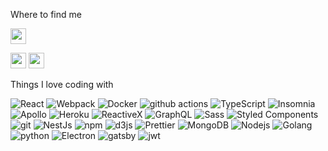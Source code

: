 <p>Where to find me </p>
<p><a href="https://twitter.com/MahmoudSElGamm3"><img src="https://img.shields.io/badge/twitter-%231DA1F2.svg?&style=flat-square&logo=twitter&logoColor=white" height=25></a>
      
<a href="https://medium.com/@mahmoudselgammal"><img src="https://img.shields.io/badge/medium-%2312100E.svg?&style=flat-square&logo=medium&logoColor=white" height=25></a>
<a href="https://dev.to/mahmoudelgammal"><img src="https://img.shields.io/badge/DEV.TO-%230A0A0A.svg?&style=flat-square&logo=dev-dot-to&logoColor=white" height=25></a>
</p>
<!-- <p><a href="https://www.mokkapps.de">➡️ Check out my website</a></p> -->
<!--   <a href="https://www.buymeacoffee.com/mokkapps" target="_blank" rel="noreferrer nofollow">
      <img src="https://cdn.buymeacoffee.com/buttons/default-red.png" alt="Buy Me A Coffee" height="40" width="170" >
    </a> -->
<!-- <h2>Latest Blog Posts</h2> -->
<!--   <ul>
    <li><a href=https://www.mokkapps.de/blog/my-top-vue-js-interview-questions/>My Top Vue.js Interview Questions</a></li><li><a href=https://www.mokkapps.de/blog/why-i-picked-vue-js-as-my-freelancer-niche/>Why I Picked Vue.js as My Freelancer Niche</a></li><li><a href=https://www.mokkapps.de/blog/track-twitter-follower-growth-over-time-using-an-serverless-node-js-api-on-aws-amplify/>Track Twitter Follower Growth Over Time Using A Serverless Node.js API on AWS Amplify</a></li><li><a href=https://www.mokkapps.de/blog/use-git-bisect-to-find-the-commit-that-introduced-a-bug/>Use Git Bisect to Find the Commit That Introduced a Bug</a></li><li><a href=https://www.mokkapps.de/blog/my-top-react-interview-questions/>My Top React Interview Questions</a></li>
  </ul> -->
<!-- <p><a href="https://www.mokkapps.de/blog">➡️ More blog posts</a></p>
<h2>Latest Tweets</h2>
<p><a href="https://twitter.com/mokkapps"><img src="https://github-readme-twitter.gazf.vercel.app/api?id=mokkapps&amp;layout=wide" alt="github-readme-twitter"></a></p>
<h2>GitHub Stats</h2>
<p><img src="https://github-readme-stats.vercel.app/api?username=mokkapps&amp;show_icons=true" alt="GitHub Stats"></p> -->

Things I love coding with
<p>
  <img alt="React" src="https://img.shields.io/badge/-React-45b8d8?style=flat-square&logo=react&logoColor=white" />
  <img alt="Webpack" src="https://img.shields.io/badge/-Webpack-8DD6F9?style=flat-square&logo=webpack&logoColor=white" /> 
  <img alt="Docker" src="https://img.shields.io/badge/-Docker-46a2f1?style=flat-square&logo=docker&logoColor=white" />
  <img alt="github actions" src="https://img.shields.io/badge/-Github_Actions-2088FF?style=flat-square&logo=github-actions&logoColor=white" />
  <img alt="TypeScript" src="https://img.shields.io/badge/-TypeScript-007ACC?style=flat-square&logo=typescript&logoColor=white" />
  <img alt="Insomnia" src="https://img.shields.io/badge/-Insomnia-5849BE?style=flat-square&logo=insomnia&logoColor=white" />
  <img alt="Apollo" src="https://img.shields.io/badge/-Apollo%20GraphQL-311C87?style=flat-square&logo=apollo-graphql&logoColor=white" />
  <img alt="Heroku" src="https://img.shields.io/badge/-Heroku-430098?style=flat-squaree&logo=heroku&logoColor=white" />
  <img alt="ReactiveX" src="https://img.shields.io/badge/-RxJs-B7178C?style=flat-square&logo=reactivex&logoColor=white" />
  <img alt="GraphQL" src="https://img.shields.io/badge/-GraphQL-E10098?style=flat-square&logo=graphql&logoColor=white" />
  <img alt="Sass" src="https://img.shields.io/badge/-Sass-CC6699?style=flat-square&logo=sass&logoColor=white" />
  <img alt="Styled Components" src="https://img.shields.io/badge/-Styled_Components-db7092?style=flat-square&logo=styled-components&logoColor=white" />
  <img alt="git" src="https://img.shields.io/badge/-Git-F05032?style=flat-square&logo=git&logoColor=white" />
  <img alt="NestJs" src="https://img.shields.io/badge/-NestJs-ea2845?style=flat-square&logo=nestjs&logoColor=white" />
  <img alt="npm" src="https://img.shields.io/badge/-NPM-CB3837?style=flat-square&logo=npm&logoColor=white" />
  <img alt="d3js" src="https://img.shields.io/badge/-D3.js-F9A03C?style=flat-squaree&logo=d3.js&logoColor=white" />
  <img alt="Prettier" src="https://img.shields.io/badge/-Prettier-F7B93E?style=flat-square&logo=prettier&logoColor=white" />
  <img alt="MongoDB" src="https://img.shields.io/badge/-MongoDB-13aa52?style=flat-square&logo=mongodb&logoColor=white" />
  <img alt="Nodejs" src="https://img.shields.io/badge/node.js-6DA55F?style=flat-square&logo=node.js&logoColor=white" />
  <img alt="Golang" src="https://img.shields.io/badge/go-%2300ADD8.svg?style=flat-square&logo=go&logoColor=white" />
  <img alt="python" src="https://img.shields.io/badge/python-3670A0?style=flat-square&logo=python&logoColor=ffdd54" />
  <img alt="Electron" src="https://img.shields.io/badge/Electron-191970?style=flat-square&logo=Electron&logoColor=white"/>
  <img alt="gatsby" src="https://img.shields.io/badge/Gatsby-%23663399.svg?style=flat-square&logo=gatsby&logoColor=white" />
  <img alt="jwt" src="https://img.shields.io/badge/JWT-black?style=flat-square&logo=JSON%20web%20tokens" />
  <img alt="" src="https://img.shields.io/badge/nestjs-%23E0234E.svg?style=flat-square&logo=nestjs&logoColor=white" />
  <img alt="" src="https://img.shields.io/badge/Next-black?style=flat-square&logo=next.js&logoColor=white" />
  <img alt="" src="https://img.shields.io/badge/threejs-black?style=flat-square&logo=three.js&logoColor=white" />
  <img alt="" src="https://img.shields.io/badge/yarn-%232C8EBB.svg?style=flat-square&logo=yarn&logoColor=white" />
  <img alt="" src="https://img.shields.io/badge/git-%23F05033.svg?style=flat-square&logo=git&logoColor=white" />
  <img alt="" src="https://img.shields.io/badge/AWS-%23FF9900.svg?style=flat-square&logo=amazon-aws&logoColor=white" />
  <img alt="" src="https://img.shields.io/badge/datadog-%23632CA6.svg?style=flat-square&logo=datadog&logoColor=white" />
  <img  alt="" src="https://img.shields.io/badge/netlify-%23000000.svg?style=flat-square&logo=netlify&logoColor=#00C7B7" />
  <img  alt="" src="https://img.shields.io/badge/nginx-%23009639.svg?style=flat-square&logo=nginx&logoColor=white" />
  <img  alt="" src="https://img.shields.io/badge/postgres-%23316192.svg?style=flat-square&logo=postgresql&logoColor=white" />
  <img  alt="" src="https://img.shields.io/badge/redis-%23DD0031.svg?style=flat-square&logo=redis&logoColor=white" />
  <img  alt="" src="https://img.shields.io/badge/-jest-%23C21325?style=flat-square&logo=jest&logoColor=white" />
  <img  alt="" src="https://img.shields.io/badge/-cypress-%23E5E5E5?style=flat-square&logo=cypress&logoColor=058a5e" />
  <img  alt="" src="https://img.shields.io/badge/Linux-FCC624?style=flat-square&logo=linux&logoColor=black" />
  <img alt="" src="https://img.shields.io/badge/docker-%230db7ed.svg?style=flat-square&logo=docker&logoColor=white" />
  <img alt="" src="https://img.shields.io/badge/codecov-%23ff0077.svg?style=flat-square&logo=codecov&logoColor=white" />      
</p>
